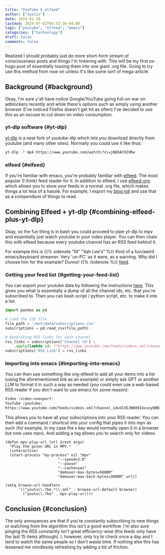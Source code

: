 ```yaml
---
title: "YouTube & elfeed"
author: ["Justin"]
date: 2024-01-18
lastmod: 2024-07-02T04:53:30-04:00
tags: ["youtube", "elfeed", "emacs"]
categories: ["technology"]
draft: false
comments: false
---
```


Realized I should probably just do more short-form stream of consciousness posts
and things I'm tinkering with. This will be my first ox-hugo post of essentially
tossing them into one giant .org file. Going to try use this method from now on
unless it's like some sort of mega-article.

<section class="outline-1nil">

## Background {#background}

Okay, I'm sure y'all have notice Google/YouTube going full-on war on adblockers
recently and while there's options such as simply using another browser (I've
noticed Firefox doesn't get hit as often) I've decided to use this as an excuse
to cut down on video consumption.

<div class="outline-2nil">

### yt-dlp <span class="tag"><span class="software">software</span></span> {#yt-dlp}

[yt-dlp](<https://github.com/yt-dlp/yt-dlp>) is a neat fork of youtube-dlp which
lets you download directly from youtube (and many other sites). Normally you
could use it like thus:

```bash
yt-dlp -f mp4 https://www.youtube.com/watch\?v\=jNQXAC9IVRw
```

</div>

<div class="outline-2nil">

### elfeed {#elfeed}

If you're familiar with emacs, you're probably familiar with [elfeed](<https://github.com/skeeto/elfeed>). The most
popular (I think) feed reader for it. In addition to elfeed, I use
[elfeed-org](<https://github.com/remyhonig/elfeed-org>) which allows you to store
your feeds in a normal .org file, which makes things a lot less of a hassle. For example, I export my [blog
roll](<https://justin.vc/elfeed>) and use that as a compendium of things to read.

</div>

</section>

<section class="outline-1nil">

## Combining Elfeed + yt-dlp {#combining-elfeed-plus-yt-dlp}

Okay, so the fun thing is in bash you could proceed to pipe yt-dlp to mpv and
essentially just watch youtube in your video player. You can then chain this with elfeed
because every youtube channel has an RSS feed behind it.

For example this is {{% sidenote "f4"  "Xah Lee's" %}}  Kind of a fun/weird emacs/keyboard streamer. Very 'un-PC' as it were, as a warning. Why did I choose him for the example? Dunno! {{% /sidenote %}}
[feed](<https://www.youtube.com/feeds/videos.xml?channel_id=UCXEJNKH9I4xsoyUNN3IL96A>).

<div class="outline-2nil">

### Getting your feed list {#getting-your-feed-list}

You can export your youtube data by following the instructions
[here](<https://support.google.com/accounts/answer/3024190?hl=en>). This gives you
what is essentially a dump of all the channel ids, etc. that you're subscribed
to. Then you can bash script / python script, etc. to make it into a list.

```python
import pandas as pd

# Load the CSV file
file_path = '/mnt/data/subscriptions.csv'
subscriptions = pd.read_csv(file_path)

# Generating RSS links for each channel
rss_links = subscriptions['Channel Id'] \
    .apply(lambda id: f"https://www.youtube.com/feeds/videos.xml?channel_id={id}")
subscriptions['RSS Link'] = rss_links
```

</div>

<div class="outline-2nil">

### Importing into emacs {#importing-into-emacs}

You can then use something like org-elfeed to add all your items into a list
(using the aforementioned link as an example) or simply ask GPT or another LLM
to format it in such a way as needed (you could even use a web-based RSS reader
if you don't want to use emacs for some reason):

```org
Video :video:noexport:
YouTube :youtube:
https://www.youtube.com/feeds/videos.xml?channel_id=UCXEJNKH9I4xsoyUNN3IL96A
```

This allows you to have all your subscriptions into your RSS reader.
You can then add a command / shortcut into your config that pipes it into mpv
as such (for example, in my case the `b` key would normally open it in a
browser but now uses mpv). And adding a tag allows you to search only for
videos.

```emacs-lisp
(defun mpv-play-url (url &rest args)
  "Play the given URL in MPV."
  (interactive)
  (start-process "my-process" nil "mpv"
                        "--speed=2.0"
                        "--pause"
                        "--cache=yes"
                        "demuxer-max-bytes=5000M"
                        "demuxer-max-back-bytes=3000M" url))

(setq browse-url-handlers
      '(("youtu\\.?be.*\\.xml" . browse-url-default-browser)
        ("youtu\\.?be" . mpv-play-url)))
```

</div>

</section>

<section class="outline-1nil">

## Conclusion {#conclusion}

The only annoyances are that if you're constantly subscribing to new things
or watching from the algorithm this isn't a good workflow. I'm also sure pinging the RSS constantly isn't great
efficiency-wise (the feeds only have the last 15 items although). I, however, only try to check once a day and I tend to watch the same people so
I don't waste time. If nothing else this has lessened me mindlessly
refreshing by adding a bit of friction.

</section>
